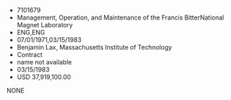 * 7101679
* Management, Operation, and Maintenance of the Francis BitterNational Magnet Laboratory
* ENG,ENG
* 07/01/1971,03/15/1983
* Benjamin Lax, Massachusetts Institute of Technology
* Contract
*   name not available
* 03/15/1983
* USD 37,919,100.00

NONE
